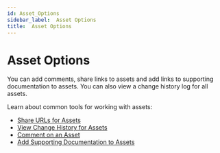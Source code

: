 ```yaml
---
id: Asset_Options
sidebar_label:  Asset Options
title:  Asset Options
---
```


# Asset Options

You can add comments, share links to assets and add links to supporting documentation to assets. You can also view a change history log for all assets.

Learn about common tools for working with assets:

  - [Share URLs for Assets](Share_URLs_for_Assets.md)
  - [View Change History for Assets](View_Change_History_for_Assets.md)
  - [Comment on an Asset](Comment_on_an_Asset.md)
  - [Add Supporting Documentation to Assets](Add_Supporting_Doc.md)
